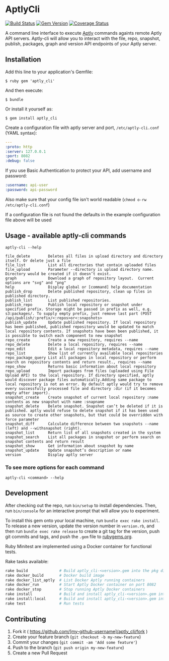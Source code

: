 # AptlyCli

[![Build Status](https://travis-ci.org/sepulworld/aptly_cli.svg)](https://travis-ci.org/sepulworld/aptly_cli)
[![Gem Version](https://badge.fury.io/rb/aptly_cli.svg)](http://badge.fury.io/rb/aptly_cli)
[![Coverage Status](https://coveralls.io/repos/github/sepulworld/aptly_cli/badge.svg?branch=master)](https://coveralls.io/github/sepulworld/aptly_cli?branch=master)

A command line interface to execute [Aptly](http://aptly.info) commands againts remote Aptly API servers.  Aptly-cli will allow you to interact with the file, repo, snapshot, publish, packages, graph and version API endpoints of your Aptly server.


## Installation

Add this line to your application's Gemfile:

    $ ruby gem 'aptly_cli'

And then execute:

    $ bundle

Or install it yourself as:

    $ gem install aptly_cli
    

Create a configuration file with aptly server and port, `/etc/aptly-cli.conf` (YAML syntax):

```yaml
---
:proto: http
:server: 127.0.0.1
:port: 8082
:debug: false
```

If you use Basic Authentication to protect your API, add username and password:

```yaml
:username: api-user
:password: api-password
```

Also make sure that your config file isn't world readable (```chmod o-rw /etc/aptly-cli.conf```)

If a configuration file is not found the defaults in the example configuration file above will be used

## Usage - available aptly-cli commands

    aptly-cli --help

    file_delete        Deletes all files in upload directory and directory itself. Or delete just a file
    file_list          List all directories that contain uploaded files
    file_upload        Parameter --directory is upload directory name. Directory would be created if it doesn’t exist.
    graph              Download a graph of repository layout.  Current options are "svg" and "png"
    help               Display global or [command] help documentation
    publish_drop       Delete published repository, clean up files in published directory.
    publish_list       List published repositories.
    publish_repo       Publish local repository or snapshot under specified prefix. Storage might be passed in prefix as well, e.g. s3:packages/. To supply empty prefix, just remove last part (POST /api/publish/:prefix/<:repos>or<:snapshots>
    publish_update     Update published repository. If local repository has been published, published repository would be updated to match local repository contents. If snapshots have been been published, it is possible to switch each component to new snapshot
    repo_create        Create a new repository, requires --name
    repo_delete        Delete a local repository, requires --name
    repo_edit          Edit a local repository metadata, requires --name
    repo_list          Show list of currently available local repositories
    repo_package_query List all packages in local repository or perform search on repository contents and return result., requires --name
    repo_show          Returns basic information about local repository
    repo_upload        Import packages from files (uploaded using File Upload API) to the local repository. If directory specified, aptly would discover package files automatically.Adding same package to local repository is not an error. By default aptly would try to remove every successfully processed file and directory :dir (if it becomes empty after import).
    snapshot_create    Create snapshot of current local repository :name contents as new snapshot with name :snapname
    snapshot_delete    Delete snapshot. Snapshot can’t be deleted if it is published. aptly would refuse to delete snapshot if it has been used as source to create other snapshots, but that could be overridden with force parameter
    snapshot_diff      Calculate difference between two snapshots --name (left) and --withsnapshot (right).
    snapshot_list      Return list of all snapshots created in the system
    snapshot_search    List all packages in snapshot or perform search on snapshot contents and return result
    snapshot_show      Get information about snapshot by name
    snapshot_update    Update snapshot’s description or name
    version            Display aptly server 
    
### To see more options for each command

    aptly-cli <command> --help


## Development

After checking out the repo, run `bin/setup` to install dependencies. Then, run `bin/console` for an interactive prompt that will allow you to experiment.

To install this gem onto your local machine, run `bundle exec rake install`. To release a new version, update the version number in `version.rb`, and then run `bundle exec rake release` to create a git tag for the version, push git commits and tags, and push the `.gem` file to [rubygems.org](https://rubygems.org).

Ruby Minitest are implemented using a Docker container for functional tests.

Rake tasks available:

```bash
rake build              # Build aptly_cli-<version>.gem into the pkg directory
rake docker_build       # Docker build image
rake docker_list_aptly  # List Docker Aptly running containers
rake docker_run         # Start Aptly Docker container on port 8082
rake docker_stop        # Stop running Aptly Docker containers
rake install            # Build and install aptly_cli-<version>.gem into system gems
rake install:local      # Build and install aptly_cli-<version>.gem into system gems without network access
rake test               # Run tests
```


## Contributing

1. Fork it ( https://github.com/[my-github-username]/aptly_cli/fork )
2. Create your feature branch (`git checkout -b my-new-feature`)
3. Commit your changes (`git commit -am 'Add some feature'`)
4. Push to the branch (`git push origin my-new-feature`)
5. Create a new Pull Request
